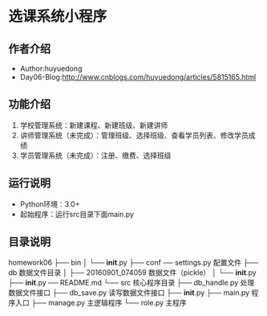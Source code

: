 # 选课系统小程序

## 作者介绍
- Author:huyuedong
- Day06-Blog:http://www.cnblogs.com/huyuedong/articles/5815165.html

## 功能介绍
1. 学校管理系统：新建课程、新建班级、新建讲师
2. 讲师管理系统（未完成）：管理班级、选择班级、查看学员列表、修改学员成绩
3. 学员管理系统（未完成）：注册、缴费、选择班级

## 运行说明
- Python环境：3.0+
- 起始程序：运行src目录下面main.py

## 目录说明
homework06
├── bin 
│   └── __init__.py
├── conf 
── settings.py 配置文件
├── db 数据文件目录
│   ├── 20160901_074059  数据文件（pickle）
│   └── __init__.py
├── __init__.py
  ── README.md
└── src 核心程序目录
    ├── db_handle.py 处理数据文件接口
    ├── db_save.py  读写数据文件接口
    ├── __init__.py
    ├── main.py 程序入口
    ├── manage.py  主逻辑程序
    └── role.py  主程序